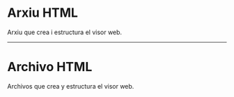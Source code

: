 # Arxiu HTML
Arxiu que crea i estructura el visor web.

______________________________________________

# Archivo HTML
Archivos que crea y estructura el visor web.
